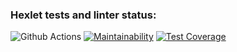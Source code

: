 ### Hexlet tests and linter status:
![Github Actions](https://github.com/Web-proger/frontend-project-lvl3/workflows/Node%20CI/badge.svg)
[![Maintainability](https://api.codeclimate.com/v1/badges/7085507062709573b4a4/maintainability)](https://codeclimate.com/github/Web-proger/frontend-project-lvl3/maintainability)
[![Test Coverage](https://api.codeclimate.com/v1/badges/7085507062709573b4a4/test_coverage)](https://codeclimate.com/github/Web-proger/frontend-project-lvl3/test_coverage)
